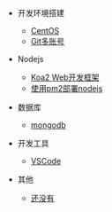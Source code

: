 - 开发环境搭建
  - [CentOS](centos.md)
  - [Git多账号](git.md)


- Nodejs
  - [Koa2 Web开发框架](koa.md)
  - [使用pm2部署nodejs](pm2.md)

- 数据库
  - [mongodb](mongodb.md)

- 开发工具
  - [VSCode](vscode.md)

- 其他
    - [还没有](other.md)
